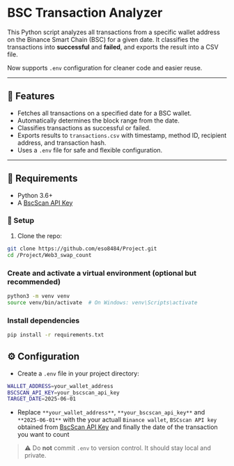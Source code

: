 # BSC Transaction Analyzer

This Python script analyzes all transactions from a specific wallet address on the Binance Smart Chain (BSC) for a given date. It classifies the transactions into **successful** and **failed**, and exports the result into a CSV file.

Now supports `.env` configuration for cleaner code and easier reuse.

---

## 📌 Features

- Fetches all transactions on a specified date for a BSC wallet.
- Automatically determines the block range from the date.
- Classifies transactions as successful or failed.
- Exports results to `transactions.csv` with timestamp, method ID, recipient address, and transaction hash.
- Uses a `.env` file for safe and flexible configuration.

---

## 🚀 Requirements

- Python 3.6+
- A [BscScan API Key](https://bscscan.com/myapikey)


### 🔧 Setup

1. Clone the repo:

```bash
git clone https://github.com/eso8484/Project.git
cd /Project/Web3_swap_count
```

### Create and activate a virtual environment (optional but recommended)

```bash
python3 -m venv venv
source venv/bin/activate  # On Windows: venv\Scripts\activate
```
### Install dependencies

```bash
pip install -r requirements.txt
```

## ⚙️ Configuration

- Create a `.env` file in your project directory:

```bash
WALLET_ADDRESS=your_wallet_address
BSCSCAN_API_KEY=your_bscscan_api_key
TARGET_DATE=2025-06-01
```
- Replace `**your_wallet_address**`, `**your_bscscan_api_key**` and `**2025-06-01**` with the your actuall `Binance wallet`, `BSCscan API key` obtained from [BscScan API Key](#Requirements) and finally the date of the transaction you want to count

> ⚠️ Do **not** commit `.env` to version control. It should stay local and private.



